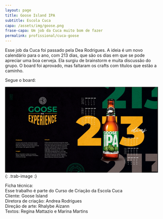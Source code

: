 ```yaml
---
layout: page
title: Goose Island IPA
subtitle: Escola Cuca
capa: /assets/img/goose.png
frase-capa: Um job da Cuca muito bom de fazer
permalink: profissional/cuca-goose
---
```


Esse job da Cuca foi passado pela Dea Rodrigues. A ideia é um novo calendário para o ano, com 213 dias, que são os dias em que se pode apreciar uma boa cerveja. Ela surgiu de brainstorm e muita discussão do grupo. O board foi aprovado, mas faltaram os crafts com títulos que estão a caminho.  

Segue o board:  

![imagem com fundo preto. Com o título Goose IPA Experience.'](/assets/img/board_goose.png){: .trab-image :}  


Ficha técnica:  
Esse trabalho é parte do Curso de Criação da Escola Cuca  
Cliente: Goose Island  
Diretora de criação: Andrea Rodrigues  
Direção de arte: Rhalybe Aizann  
Textos: Regina Mattazio e Marina Martins
